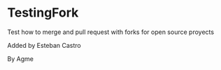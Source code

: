 # TestingFork
Test how to merge and pull request with forks for open source proyects


Added by Esteban Castro 

By Agme
